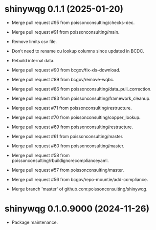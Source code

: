 <!-- NEWS.md is maintained by https://fledge.cynkra.com, contributors should not edit this file -->

# shinywqg 0.1.1 (2025-01-20)

- Merge pull request #95 from poissonconsulting/checks-dec.

- Merge pull request #91 from poissonconsulting/main.

- Remove limits csv file.

- Don't need to rename cu lookup columns since updated in BCDC.

- Rebuild internal data.

- Merge pull request #90 from bcgov/fix-xls-download.

- Merge pull request #89 from bcgov/remove-wqbc.

- Merge pull request #86 from poissonconsulting/data_pull_correction.

- Merge pull request #83 from poissonconsulting/framework_cleanup.

- Merge pull request #71 from poissonconsulting/restructure.

- Merge pull request #70 from poissonconsulting/copper_lookup.

- Merge pull request #69 from poissonconsulting/restructure.

- Merge pull request #61 from poissonconsulting/master.

- Merge pull request #60 from poissonconsulting/master.

- Merge pull request #58 from poissonconsulting/rbuildignorecomplianceyaml.

- Merge pull request #57 from poissonconsulting/master.

- Merge pull request #56 from bcgov/repo-mountie/add-compliance.

- Merge branch 'master' of github.com:poissonconsulting/shinywqg.


# shinywqg 0.1.0.9000 (2024-11-26)

- Package maintenance.  
